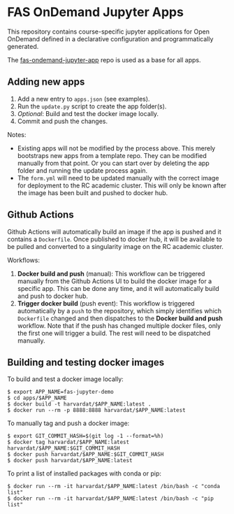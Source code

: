 # FAS OnDemand Jupyter Apps

This repository contains course-specific jupyter applications for Open OnDemand defined in a declarative configuration and programmatically generated. 

The [fas-ondemand-jupyter-app](https://github.com/fasrc/fas-ondemand-jupyter-app.git) repo is used as a base for all apps.

## Adding new apps

1. Add a new entry to `apps.json` (see examples).
2. Run the `update.py` script to create the app folder(s). 
3. _Optional_: Build and test the docker image locally.
4. Commit and push the changes.

Notes:
- Existing apps will not be modified by the process above. This merely bootstraps new apps from a template repo. They can be modified manually from that point. Or you can start over by deleting the app folder and running the update process again.
- The `form.yml` will need to be updated manually with the correct image for deployment to the RC academic cluster. This will only be known after the image has been built and pushed to docker hub.

## Github Actions

Github Actions will automatically build an image if the app is pushed and it contains a `Dockerfile`. Once published to docker hub, it will be available to be pulled and converted to a singularity image on the RC academic cluster. 

Workflows:

1. **Docker build and push** (manual): This workflow can be triggered manually from the Github Actions UI to build the docker image for a specific app. This can be done any time, and it will automatically build and push to docker hub. 
2. **Trigger docker build** (push event): This workflow is triggered automatically by a `push` to the repository, which simply identifies which `Dockerfile` changed and then dispatches to the **Docker build and push** workflow. Note that if the push has changed multiple docker files, only the first one will trigger a build. The rest will need to be dispatched manually.

## Building and testing docker images

To build and test a docker image locally:

```
$ export APP_NAME=fas-jupyter-demo
$ cd apps/$APP_NAME
$ docker build -t harvardat/$APP_NAME:latest .
$ docker run --rm -p 8888:8888 harvardat/$APP_NAME:latest
```

To manually tag and push a docker image:

```
$ export GIT_COMMIT_HASH=$(git log -1 --format=%h)
$ docker tag harvardat/$APP_NAME:latest harvardat/$APP_NAME:$GIT_COMMIT_HASH
$ docker push harvardat/$APP_NAME:$GIT_COMMIT_HASH
$ docker push harvardat/$APP_NAME:latest
```

To print a list of installed packages with conda or pip:

```
$ docker run --rm -it harvardat/$APP_NAME:latest /bin/bash -c "conda list"
$ docker run --rm -it harvardat/$APP_NAME:latest /bin/bash -c "pip list"
```

